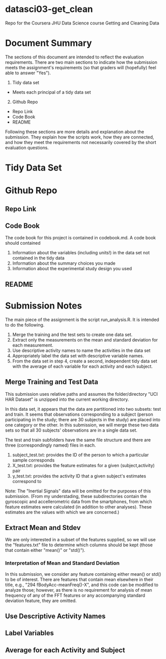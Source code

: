 # datasci03-get_clean
Repo for the Coursera JHU Data Science course Getting and Cleaning Data

# Document Summary
The sections of this document are intended to reflect the evaluation requirements.  There are two main sections to indicate how the submission meets the assignment's requirements (so that graders will (hopefully) feel able to answer "Yes").

1. Tidy data set
  * Meets each principal of a tidy data set
2. Github Repo
  * Repo Link
  * Code Book
  * README

Following these sections are more details and explanation about the submission. They explain how the scripts work, how they are connected, and how they meet the requirements not necessarily covered by the short evaluation questions.

# Tidy Data Set

# Github Repo

## Repo Link

## Code Book
The code book for this project is contained in codebook.md. A code book should contained

1. Information about the variables (including units!) in the data set not contained in the tidy data
2. Information about the summary choices you made
3. Information about the experimental study design you used

## README

# Submission Notes
The main piece of the assignment is the script run_analysis.R. It is intended to do the following.

1. Merge the training and the test sets to create one data set.
2. Extract only the measurements on the mean and standard deviation for each measurement. 
3. Use descriptive activity names to name the activities in the data set
4. Appropriately label the data set with descriptive variable names. 
5. From the data set in step 4, create a second, independent tidy data set with the average of each variable for each activity and each subject.

## Merge Training and Test Data
This submission uses relative paths and assumes the folder/directory "UCI HAR Dataset" is unzipped into the current working directory.

In this data set, it appears that the data are partitioned into two subsets: test and train. It seems that observations corresponding to a subject (person participating in the study; there are 30 subjects in the study) are placed into one category or the other. In this submission, we will merge these two data sets so that all 30 subjects' observations are in a single data set.

The test and train subfolders have the same file structure and there are three (correspondingly named) files in each.

1. subject_test.txt: provides the ID of the person to which a particular sample corresponds
2. X_test.txt: provides the feature estimates for a given (subject,activity) pair
3. y_test.txt: provides the activity ID that a given subject's estimates correspond to

Note: The "Inertial Signals" data will be omitted for the purposes of this submission. (From my understading, these subdirectories contain the gyroscopic and accellerometric data from the smartphones, from which feature estimates were calculated (in addition to other analyses). These estimates are the values with which we are concerned.)



## Extract Mean and Stdev
We are only interested in a subset of the features supplied, so we will use the "features.txt" file to determine which columns should be kept (those that contain either "mean()" or "std()").

### Interpretation of Mean and Standard Deviation
In this submission, we consider any feature containing either mean() or std() to be of interest. There are features that contain mean elsewhere in their title, e.g., "294 fBodyAcc-meanFreq()-X", and this code can be modified to analyze those; however, as there is no requirement for analysis of mean frequency of any of the FFT features or any accompanying standard deviation feature, they are omitted.

## Use Descriptive Activity Names

## Label Variables

## Average for each Activity and Subject